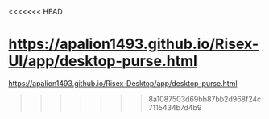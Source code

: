 <<<<<<< HEAD

https://apalion1493.github.io/Risex-UI/app/desktop-purse.html
=======
https://apalion1493.github.io/Risex-Desktop/app/desktop-purse.html
>>>>>>> 8a1087503d69bb87bb2d968f24c7115434b7d4b9
